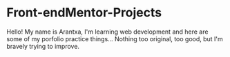 ﻿# Front-endMentor-Projects
Hello!
My name is Arantxa, I'm learning web development and here are some of my porfolio practice things... 
Nothing too original, too good, but I'm bravely trying to improve. 
